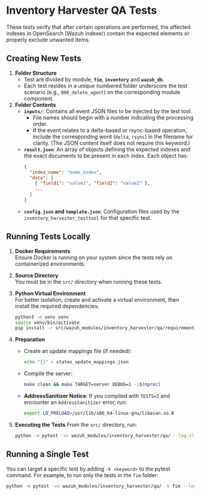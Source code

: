# Inventory Harvester QA Tests

These tests verify that after certain operations are performed, the affected indexes in OpenSearch (Wazuh indexer) contain the expected elements or properly exclude unwanted items.

## Creating New Tests

1. **Folder Structure**
   - Test are divided by module, **`fim`**, **`inventory`** and **`wazuh_db`**.
   - Each test resides in a unique numbered folder underscore the test scenario (e.g., `000_delete_agent`) on the corresponding module component.
2. **Folder Contents**
   - **`inputs/`**: Contains all event JSON files to be injected by the test tool.
     - File names should begin with a number indicating the processing order.
     - If the event relates to a delta-based or rsync-based operation, include the corresponding word (`delta`, `rsync`) in the filename for clarity. (The JSON content itself does not require this keyword.)
   - **`result.json`**: An array of objects defining the expected indexes and the exact documents to be present in each index. Each object has:
     ```json
     {
       "index_name": "some_index",
       "data": [
         { "field1": "value1", "field2": "value2" },
         ...
       ]
     }
     ```
   - **`config.json` and `template.json`**: Configuration files used by the `inventory_harvester_testtool` for that specific test.

## Running Tests Locally

1. **Docker Requirements**  
   Ensure Docker is running on your system since the tests rely on containerized environments.

2. **Source Directory**  
   You must be in the `src/` directory when running these tests.

3. **Python Virtual Environment**  
   For better isolation, create and activate a virtual environment, then install the required dependencies:

   ```bash
   python3 -m venv venv
   source venv/bin/activate
   pip install -r src/wazuh_modules/inventory_harvester/qa/requirements.txt
   ```

4. **Preparation**

   - Create an update mappings file (if needed):
     ```bash
     echo "{}" > states_update_mappings.json
     ```
   - Compile the server:
     ```bash
     make clean && make TARGET=server DEBUG=1 -j$(nproc)
     ```
   - **AddressSanitizer Notice**: If you compiled with `TESTS=1` and encounter an `AddressSanitizer` error, run:
     ```bash
     export LD_PRELOAD=/usr/lib/x86_64-linux-gnu/libasan.so.8
     ```

5. **Executing the Tests**
   From the `src/` directory, run:
   ```bash
   python -m pytest -vv wazuh_modules/inventory_harvester/qa/ --log-cli-level=DEBUG
   ```

## Running a Single Test

You can target a specific test by adding `-k <keyword>` to the pytest command. For example, to run only the tests in the `fim` folder:

```bash
python -m pytest -vv wazuh_modules/inventory_harvester/qa/ -k fim --log-cli-level=DEBUG
```
